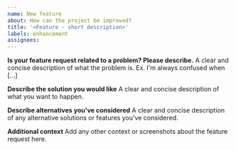 ```yaml
---
name: New feature
about: How can the project be improved?
title: '<Feature - short description>'
labels: enhancement
assignees:
---
```


**Is your feature request related to a problem? Please describe.**
A clear and concise description of what the problem is. Ex. I'm always confused when [...]

**Describe the solution you would like**
A clear and concise description of what you want to happen.

**Describe alternatives you've considered**
A clear and concise description of any alternative solutions or features you've considered.

**Additional context**
Add any other context or screenshots about the feature request here.
